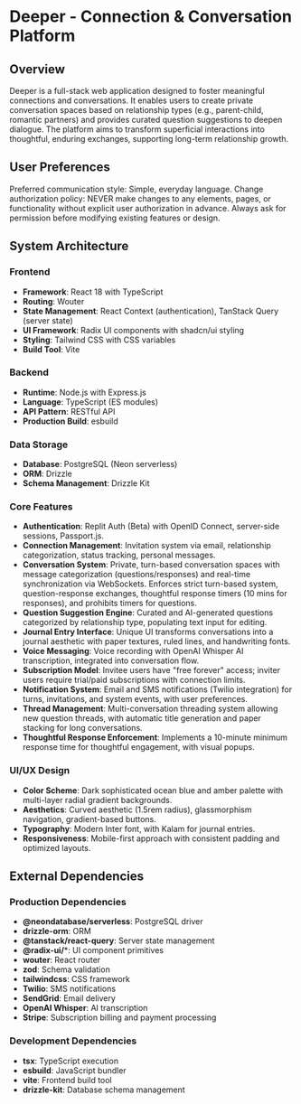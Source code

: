 # Deeper - Connection & Conversation Platform

## Overview
Deeper is a full-stack web application designed to foster meaningful connections and conversations. It enables users to create private conversation spaces based on relationship types (e.g., parent-child, romantic partners) and provides curated question suggestions to deepen dialogue. The platform aims to transform superficial interactions into thoughtful, enduring exchanges, supporting long-term relationship growth.

## User Preferences
Preferred communication style: Simple, everyday language.
Change authorization policy: NEVER make changes to any elements, pages, or functionality without explicit user authorization in advance. Always ask for permission before modifying existing features or design.

## System Architecture

### Frontend
- **Framework**: React 18 with TypeScript
- **Routing**: Wouter
- **State Management**: React Context (authentication), TanStack Query (server state)
- **UI Framework**: Radix UI components with shadcn/ui styling
- **Styling**: Tailwind CSS with CSS variables
- **Build Tool**: Vite

### Backend
- **Runtime**: Node.js with Express.js
- **Language**: TypeScript (ES modules)
- **API Pattern**: RESTful API
- **Production Build**: esbuild

### Data Storage
- **Database**: PostgreSQL (Neon serverless)
- **ORM**: Drizzle
- **Schema Management**: Drizzle Kit

### Core Features
- **Authentication**: Replit Auth (Beta) with OpenID Connect, server-side sessions, Passport.js.
- **Connection Management**: Invitation system via email, relationship categorization, status tracking, personal messages.
- **Conversation System**: Private, turn-based conversation spaces with message categorization (questions/responses) and real-time synchronization via WebSockets. Enforces strict turn-based system, question-response exchanges, thoughtful response timers (10 mins for responses), and prohibits timers for questions.
- **Question Suggestion Engine**: Curated and AI-generated questions categorized by relationship type, populating text input for editing.
- **Journal Entry Interface**: Unique UI transforms conversations into a journal aesthetic with paper textures, ruled lines, and handwriting fonts.
- **Voice Messaging**: Voice recording with OpenAI Whisper AI transcription, integrated into conversation flow.
- **Subscription Model**: Invitee users have "free forever" access; inviter users require trial/paid subscriptions with connection limits.
- **Notification System**: Email and SMS notifications (Twilio integration) for turns, invitations, and system events, with user preferences.
- **Thread Management**: Multi-conversation threading system allowing new question threads, with automatic title generation and paper stacking for long conversations.
- **Thoughtful Response Enforcement**: Implements a 10-minute minimum response time for thoughtful engagement, with visual popups.

### UI/UX Design
- **Color Scheme**: Dark sophisticated ocean blue and amber palette with multi-layer radial gradient backgrounds.
- **Aesthetics**: Curved aesthetic (1.5rem radius), glassmorphism navigation, gradient-based buttons.
- **Typography**: Modern Inter font, with Kalam for journal entries.
- **Responsiveness**: Mobile-first approach with consistent padding and optimized layouts.

## External Dependencies

### Production Dependencies
- **@neondatabase/serverless**: PostgreSQL driver
- **drizzle-orm**: ORM
- **@tanstack/react-query**: Server state management
- **@radix-ui/***: UI component primitives
- **wouter**: React router
- **zod**: Schema validation
- **tailwindcss**: CSS framework
- **Twilio**: SMS notifications
- **SendGrid**: Email delivery
- **OpenAI Whisper**: AI transcription
- **Stripe**: Subscription billing and payment processing

### Development Dependencies
- **tsx**: TypeScript execution
- **esbuild**: JavaScript bundler
- **vite**: Frontend build tool
- **drizzle-kit**: Database schema management